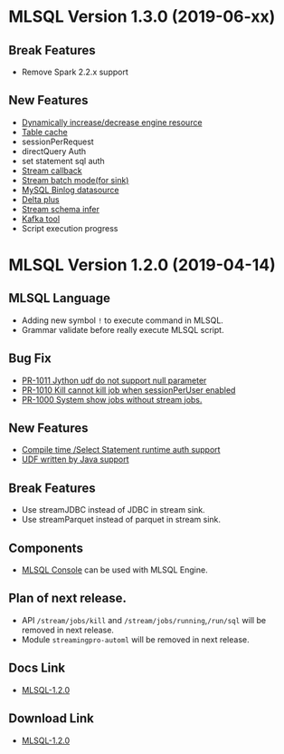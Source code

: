 MLSQL Version 1.3.0 (2019-06-xx)
==========================

Break Features 
--------

- Remove Spark 2.2.x support

New Features
--------

- [Dynamically increase/decrease engine resource](http://docs.mlsql.tech/en/guide/et/resource.md)
- [Table cache](http://docs.mlsql.tech/en/guide/et/CacheExt.md) 
- sessionPerRequest
- directQuery Auth
- set statement sql auth
- [Stream callback](http://docs.mlsql.tech/en/guide/stream/callback.html)
- [Stream batch mode(for sink)](http://docs.mlsql.tech/en/guide/stream/subquery.html)
- [MySQL Binlog datasource](http://docs.mlsql.tech/en/guide/stream/binlog.html)
- [Delta plus](http://docs.mlsql.tech/en/guide/datasource/delta_plus.md)
- [Stream schema infer](http://docs.mlsql.tech/en/guide/stream/infer_schema.md)
- [Kafka tool](http://docs.mlsql.tech/en/guide/stream/kafka_tool.md)
- Script execution progress 



MLSQL Version 1.2.0 (2019-04-14)
==========================

MLSQL Language
--------

- Adding new symbol `!` to execute command in MLSQL.
- Grammar validate before really execute MLSQL script. 

Bug Fix
---------

- [PR-1011 Jython udf do not support null parameter](https://github.com/allwefantasy/streamingpro/pull/1011)
- [PR-1010 Kill cannot kill job when sessionPerUser enabled](https://github.com/allwefantasy/streamingpro/pull/1010)
- [PR-1000 System show jobs without stream jobs.](https://github.com/allwefantasy/streamingpro/pull/1000)

New Features
----------

- [Compile time /Select Statement runtime auth support](https://github.com/allwefantasy/streamingpro/pull/990)
- [UDF written by Java support](https://github.com/allwefantasy/streamingpro/pull/911)

Break Features 
--------

- Use streamJDBC instead of JDBC in stream sink.
- Use streamParquet instead of parquet in stream sink.

Components
--------

- [MLSQL Console](https://github.com/allwefantasy/mlsql-api-console) can be used with MLSQL Engine.


Plan of next release.
-------

- API `/stream/jobs/kill` and `/stream/jobs/running`,`/run/sql` will be removed in next release.
- Module `streamingpro-automl`  will be removed in next release.

Docs Link
--------

- [MLSQL-1.2.0](http://docs.mlsql.tech/v1.2.0/zh/) 

Download Link
---------

- [MLSQL-1.2.0](http://download.mlsql.tech/1.2.0/)
   





